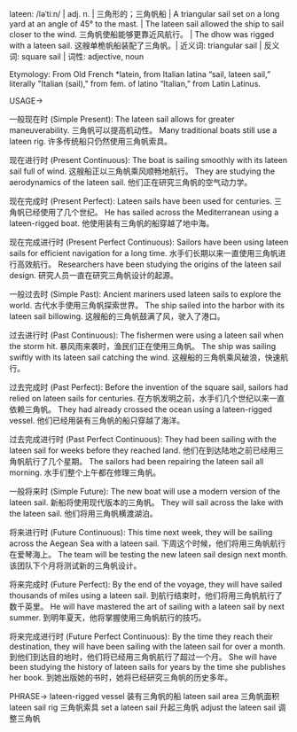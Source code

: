 lateen: /ləˈtiːn/ | adj. n. |  三角形的；三角帆船 | A triangular sail set on a long yard at an angle of 45° to the mast. | The lateen sail allowed the ship to sail closer to the wind.  三角帆使船能够更靠近风航行。 | The dhow was rigged with a lateen sail. 这艘单桅帆船装配了三角帆。| 近义词: triangular sail | 反义词: square sail | 词性: adjective, noun

Etymology: From Old French *latein, from Italian latina “sail, lateen sail,” literally "Italian (sail)," from fem. of latino “Italian,” from Latin Latinus.

USAGE->

一般现在时 (Simple Present):
The lateen sail allows for greater maneuverability. 三角帆可以提高机动性。
Many traditional boats still use a lateen rig. 许多传统船只仍然使用三角帆索具。

现在进行时 (Present Continuous):
The boat is sailing smoothly with its lateen sail full of wind.  这艘船正以三角帆乘风顺畅地航行。
They are studying the aerodynamics of the lateen sail. 他们正在研究三角帆的空气动力学。


现在完成时 (Present Perfect):
Lateen sails have been used for centuries. 三角帆已经使用了几个世纪。
He has sailed across the Mediterranean using a lateen-rigged boat. 他使用装有三角帆的船穿越了地中海。


现在完成进行时 (Present Perfect Continuous):
Sailors have been using lateen sails for efficient navigation for a long time.  水手们长期以来一直使用三角帆进行高效航行。
Researchers have been studying the origins of the lateen sail design. 研究人员一直在研究三角帆设计的起源。


一般过去时 (Simple Past):
Ancient mariners used lateen sails to explore the world. 古代水手使用三角帆探索世界。
The ship sailed into the harbor with its lateen sail billowing.  这艘船的三角帆鼓满了风，驶入了港口。

过去进行时 (Past Continuous):
The fishermen were using a lateen sail when the storm hit.  暴风雨来袭时，渔民们正在使用三角帆。
The ship was sailing swiftly with its lateen sail catching the wind.  这艘船的三角帆乘风破浪，快速航行。


过去完成时 (Past Perfect):
Before the invention of the square sail, sailors had relied on lateen sails for centuries. 在方帆发明之前，水手们几个世纪以来一直依赖三角帆。
They had already crossed the ocean using a lateen-rigged vessel.  他们已经用装有三角帆的船只穿越了海洋。

过去完成进行时 (Past Perfect Continuous):
They had been sailing with the lateen sail for weeks before they reached land.  他们在到达陆地之前已经用三角帆航行了几个星期。
The sailors had been repairing the lateen sail all morning. 水手们整个上午都在修理三角帆。


一般将来时 (Simple Future):
The new boat will use a modern version of the lateen sail. 新船将使用现代版本的三角帆。
They will sail across the lake with the lateen sail. 他们将用三角帆横渡湖泊。


将来进行时 (Future Continuous):
This time next week, they will be sailing across the Aegean Sea with a lateen sail. 下周这个时候，他们将用三角帆航行在爱琴海上。
The team will be testing the new lateen sail design next month.  该团队下个月将测试新的三角帆设计。


将来完成时 (Future Perfect):
By the end of the voyage, they will have sailed thousands of miles using a lateen sail. 到航行结束时，他们将用三角帆航行了数千英里。
He will have mastered the art of sailing with a lateen sail by next summer.  到明年夏天，他将掌握使用三角帆航行的技巧。


将来完成进行时 (Future Perfect Continuous):
By the time they reach their destination, they will have been sailing with the lateen sail for over a month. 到他们到达目的地时，他们将已经用三角帆航行了超过一个月。
She will have been studying the history of lateen sails for years by the time she publishes her book.  到她出版她的书时，她将已经研究三角帆的历史多年。


PHRASE->
lateen-rigged vessel  装有三角帆的船
lateen sail area 三角帆面积
lateen sail rig 三角帆索具
set a lateen sail  升起三角帆
adjust the lateen sail  调整三角帆

